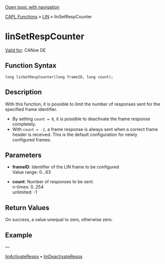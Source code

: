 [Open topic with navigation](../../../../../CANoeDEFamily.htm#Topics/CAPLFunctions/LIN/Functions/CAPLfunctionLINSetRespCounter.md)

[CAPL Functions](../../CAPLfunctions.md) » [LIN](../CAPLfunctionsLINOverview.md) » linSetRespCounter

# linSetRespCounter

[Valid for](../../../Shared/FeatureAvailability.md): CANoe DE

## Function Syntax

```
long linSetRespCounter(long frameID, long count);
```

## Description

With this function, it is possible to limit the number of responses sent for the specified frame identifier.

- By setting `count = 0`, it is possible to deactivate the frame response completely.
- With `count = -1`, a frame response is always sent when a correct frame header is received. This is the default configuration for newly configured frames.

## Parameters

- **frameID**: Identifier of the LIN frame to be configured  
  Value range: 0…63

- **count**: Number of responses to be sent.  
  n-times: 0..254  
  unlimited: -1

## Return Values

On success, a value unequal to zero, otherwise zero.

## Example

—

[linActivateResps](CAPLfunctionLINActivateResps.md) • [linDeactivateResps](CAPLfunctionLINDeactivateResps.md)
